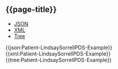 ## {{page-title}}

<div class="nhsd-!t-margin-bottom-6">
  <ul class="nav nav-tabs" role="tablist">
        <li role="presentation" class="active">
            <a href="#JSON-P-LSP-E" role="tab" data-toggle="tab">JSON</a>
        </li>
         <li role="presentation">
            <a href="#XML-P-LSP-E" role="tab" data-toggle="tab">XML</a>
        </li>
        <li role="presentation">
            <a href="#Tree-P-LSP-E" role="tab" data-toggle="tab">Tree</a>
        </li>
  </ul>
    
  <div class="tab-content snippet">
    <div id="JSON-P-LSP-E" role="tabpanel" class="tab-pane active">
{{json:Patient-LindsaySorrellPDS-Example}}
    </div>
    <div id="XML-P-LSP-E" role="tabpanel" class="tab-pane">
{{xml:Patient-LindsaySorrellPDS-Example}}
    </div>
    <div id="Tree-P-LSP-E" role="tabpanel" class="tab-pane">
{{tree:Patient-LindsaySorrellPDS-Example}}
    </div>
  </div>
</div>